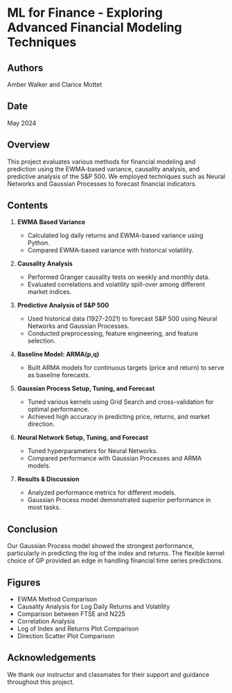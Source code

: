 # ML for Finance - Exploring Advanced Financial Modeling Techniques

## Authors
Amber Walker and Clarice Mottet

## Date
May 2024

## Overview
This project evaluates various methods for financial modeling and prediction using the EWMA-based variance, causality analysis, and predictive analysis of the S&P 500. We employed techniques such as Neural Networks and Gaussian Processes to forecast financial indicators.

## Contents

1. **EWMA Based Variance**
   - Calculated log daily returns and EWMA-based variance using Python.
   - Compared EWMA-based variance with historical volatility.

2. **Causality Analysis**
   - Performed Granger causality tests on weekly and monthly data.
   - Evaluated correlations and volatility spill-over among different market indices.

3. **Predictive Analysis of S&P 500**
   - Used historical data (1927-2021) to forecast S&P 500 using Neural Networks and Gaussian Processes.
   - Conducted preprocessing, feature engineering, and feature selection.

4. **Baseline Model: ARMA(p,q)**
   - Built ARMA models for continuous targets (price and return) to serve as baseline forecasts.

5. **Gaussian Process Setup, Tuning, and Forecast**
   - Tuned various kernels using Grid Search and cross-validation for optimal performance.
   - Achieved high accuracy in predicting price, returns, and market direction.

6. **Neural Network Setup, Tuning, and Forecast**
   - Tuned hyperparameters for Neural Networks.
   - Compared performance with Gaussian Processes and ARMA models.

7. **Results & Discussion**
   - Analyzed performance metrics for different models.
   - Gaussian Process model demonstrated superior performance in most tasks.

## Conclusion
Our Gaussian Process model showed the strongest performance, particularly in predicting the log of the index and returns. The flexible kernel choice of GP provided an edge in handling financial time series predictions.

## Figures
- EWMA Method Comparison
- Causality Analysis for Log Daily Returns and Volatility
- Comparison between FTSE and N225
- Correlation Analysis
- Log of Index and Returns Plot Comparison
- Direction Scatter Plot Comparison

## Acknowledgements
We thank our instructor and classmates for their support and guidance throughout this project.
